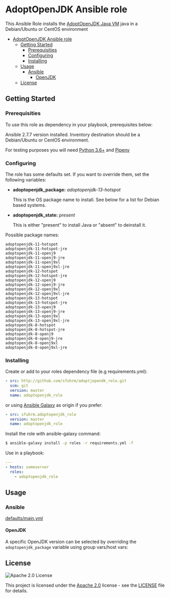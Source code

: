 # AdoptOpenJDK Ansible role

This Ansible Role installs the [AdoptOpenJDK Java VM](https://adoptopenjdk.net/) java in a Debian/Ubuntu or CentOS environment

- [AdoptOpenJDK Ansible role](#adoptopenjdk-ansible-role)
  - [Getting Started](#getting-started)
    - [Prerequisities](#prerequisities)
    - [Configuring](#configuring)
    - [Installing](#installing)
  - [Usage](#usage)
    - [Ansible](#ansible)
      - [OpenJDK](#openjdk)
  - [License](#license)

## Getting Started

### Prerequisities

To use this role as dependency in your playbook, prerequisites below:

Ansible 2.7.7 version installed.
Inventory destination should be a Debian/Ubuntu or CentOS environment.

For testing purposes you will need [Python 3.6+](https://www.python.org/downloads/release/python-368/) and [Pipenv](https://github.com/pypa/pipenv)

### Configuring

The role has some defaults set. If you want to override them, set the following variables:

* **adoptopenjdk_package:** _adoptopenjdk-13-hotspot_
  
  This is the OS package name to install.
  See below for a list for Debian based systems.
* **adoptopenjdk_state:** _present_

  This is either "present" to install Java or "absent" to deinstall it.

Possible package names:

```
adoptopenjdk-11-hotspot
adoptopenjdk-11-hotspot-jre
adoptopenjdk-11-openj9
adoptopenjdk-11-openj9-jre
adoptopenjdk-11-openj9xl
adoptopenjdk-11-openj9xl-jre
adoptopenjdk-12-hotspot
adoptopenjdk-12-hotspot-jre
adoptopenjdk-12-openj9
adoptopenjdk-12-openj9-jre
adoptopenjdk-12-openj9xl
adoptopenjdk-12-openj9xl-jre
adoptopenjdk-13-hotspot
adoptopenjdk-13-hotspot-jre
adoptopenjdk-13-openj9
adoptopenjdk-13-openj9-jre
adoptopenjdk-13-openj9xl
adoptopenjdk-13-openj9xl-jre
adoptopenjdk-8-hotspot
adoptopenjdk-8-hotspot-jre
adoptopenjdk-8-openj9
adoptopenjdk-8-openj9-jre
adoptopenjdk-8-openj9xl
adoptopenjdk-8-openj9xl-jre
```

### Installing

Create or add to your roles dependency file (e.g requirements.yml):

```yml
- src: http://github.com/sfuhrm/adoptjopendk_role.git
  scm: git
  version: master
  name: adoptopenjdk_role
```

or using [Ansible Galaxy](https://galaxy.ansible.com/sfuhrm/adoptopenjdk_role/) as origin if you prefer:

```yml
- src: sfuhrm.adoptopenjdk_role
  version: master
  name: adoptopenjdk_role
```


Install the role with ansible-galaxy command:

```sh
$ ansible-galaxy install -p roles -r requirements.yml -f
```

Use in a playbook:

```yml
---
- hosts: someserver
  roles:
    - adoptopenjdk_role
```

## Usage

### Ansible

[defaults/main.yml](https://github.com/sfuhrm/adoptopenjdk_role/blob/master/defaults/main.yml)

#### OpenJDK

A specific OpenJDK version can be selected by overriding the `adoptopenjdk_package` variable using group vars/host vars:

## License

![Apache 2.0 License](https://img.shields.io/hexpm/l/plug.svg)

This project is licensed under the [Apache 2.0](https://www.apache.org/licenses/LICENSE-2.0) license - see the [LICENSE](LICENSE) file for details.

